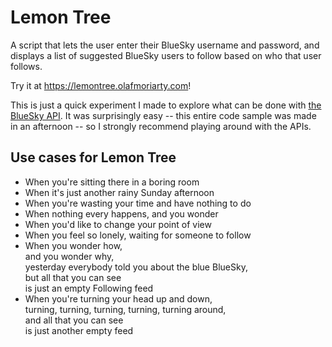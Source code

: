 # Lemon Tree

A script that lets the user enter their BlueSky username and password, and displays a list of suggested BlueSky users to follow based on who that user follows.

Try it at https://lemontree.olafmoriarty.com!

This is just a quick experiment I made to explore what can be done with [the BlueSky API](https://www.npmjs.com/package/@atproto/api). It was surprisingly easy -- this entire code sample was made in an afternoon -- so I strongly recommend playing around with the APIs.

## Use cases for Lemon Tree
* When you're sitting there in a boring room
* When it's just another rainy Sunday afternoon
* When you're wasting your time and have nothing to do
* When nothing every happens, and you wonder
* When you'd like to change your point of view
* When you feel so lonely, waiting for someone to follow
* When you wonder how,\
  and you wonder why,\
  yesterday everybody told you about the blue BlueSky,\
  but all that you can see\
  is just an empty Following feed
* When you're turning your head up and down,\
  turning, turning, turning, turning, turning around,\
  and all that you can see\
  is just another empty feed
